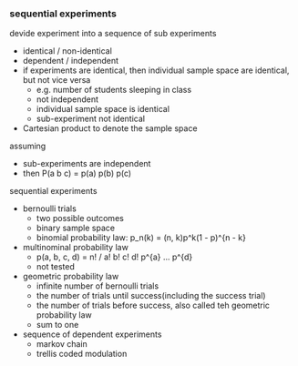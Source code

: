 ### sequential experiments

devide experiment into a sequence of sub experiments
- identical / non-identical
- dependent / independent
- if experiments are identical, then individual sample space are identical, but not vice versa
    - e.g. number of students sleeping in class
    - not independent
    - individual sample space is identical
    - sub-experiment not identical
- Cartesian product to denote the sample space

assuming
- sub-experiments are independent
- then P(a b c) = p(a) p(b) p(c)

sequential experiments
- bernoulli trials
    - two possible outcomes
    - binary sample space
    - binomial probability law: p_n(k) = (n, k)p^k(1 - p)^{n - k}
- multinominal probability law
    - p(a, b, c, d) = n! / a! b! c! d! p^{a} ... p^{d}
    - not tested
- geometric probability law
    - infinite number of bernoulli trials
    - the number of trials until success(including the success trial)
    - the number of trials before success, also called teh geometric probability law
    - sum to one
- sequence of dependent experiments
    - markov chain
    - trellis coded modulation
